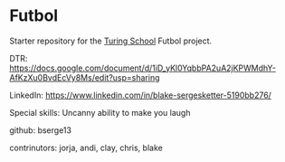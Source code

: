 # Futbol

Starter repository for the [Turing School](https://turing.io/) Futbol project.


DTR: https://docs.google.com/document/d/1iD_yKl0YqbbPA2uA2jKPWMdhY-AfKzXu0BvdEcVy8Ms/edit?usp=sharing

LinkedIn: https://www.linkedin.com/in/blake-sergesketter-5190bb276/

Special skills: Uncanny ability to make you laugh 

github: bserge13

contrinutors: jorja, andi, clay, chris, blake 